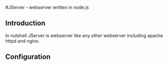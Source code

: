 #JServer - webserver written in node.js

## Introduction

In nutshell JServer is webserver like any other webserver including apache httpd and nginx.

## Configuration
